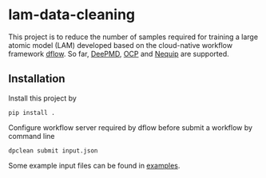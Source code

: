 # lam-data-cleaning

This project is to reduce the number of samples required for training a large atomic model (LAM) developed based on the cloud-native workflow framework [dflow](https://github.com/deepmodeling/dflow). So far, [DeePMD](https://github.com/deepmodeling/deepmd-kit), [OCP](https://github.com/Open-Catalyst-Project/ocp) and [Nequip](https://github.com/mir-group/nequip) are supported.

## Installation

Install this project by

```
pip install .
```

Configure workflow server required by dflow before submit a workflow by command line

```
dpclean submit input.json
```

Some example input files can be found in [examples](examples/).